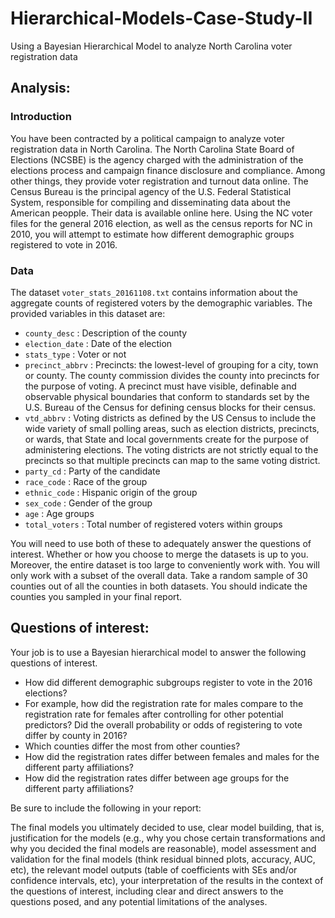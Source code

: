 # Hierarchical-Models-Case-Study-II
Using a Bayesian Hierarchical Model to analyze North Carolina voter registration data

## Analysis:

### Introduction
You have been contracted by a political campaign to analyze voter registration data in North Carolina. The North Carolina State Board of Elections (NCSBE) is the agency charged with the administration of the elections process and campaign finance disclosure and compliance. Among other things, they provide voter registration and turnout data online. The Census Bureau is the principal agency of the U.S. Federal Statistical System, responsible for compiling and disseminating data about the American peopple. Their data is available online here. Using the NC voter files for the general 2016 election, as well as the census reports for NC in 2010, you will attempt to estimate how different demographic groups registered to vote in 2016.

### Data
The dataset `voter_stats_20161108.txt` contains information about the aggregate counts of registered voters by the demographic variables. The provided variables in this dataset are:

* `county_desc` : Description of the county
* `election_date` : Date of the election
* `stats_type` : Voter or not
* `precinct_abbrv` : Precincts: the lowest-level of grouping for a city, town or county. The county commission divides the county into precincts for the purpose of voting. A precinct must have visible, definable and observable physical boundaries that conform to standards set by the U.S. Bureau of the Census for defining census blocks for their census.
* `vtd_abbrv` : Voting districts as defined by the US Census to include the wide variety of small polling areas, such as election districts, precincts, or wards, that State and local governments create for the purpose of administering elections. The voting districts are not strictly equal to the precincts so that multiple precincts can map to the same voting district.
* `party_cd` : Party of the candidate
* `race_code` : Race of the group
* `ethnic_code` : Hispanic origin of the group
* `sex_code` : Gender of the group
* `age` : Age groups
* `total_voters` : Total number of registered voters within groups

You will need to use both of these to adequately answer the questions of interest. Whether or how you choose to merge the datasets is up to you. Moreover, the entire dataset is too large to conveniently work with. You will only work with a subset of the overall data. Take a random sample of 30 counties out of all the counties in both datasets. You should indicate the counties you sampled in your final report.

## Questions of interest:

Your job is to use a Bayesian hierarchical model to answer the following questions of interest. 

* How did different demographic subgroups register to vote in the 2016 elections?
* For example, how did the registration rate for males compare to the registration rate for females after controlling for other potential predictors? Did the overall probability or odds of registering to vote differ by county in 2016?
* Which counties differ the most from other counties?
* How did the registration rates differ between females and males for the different party affiliations?
* How did the registration rates differ between age groups for the different party affiliations?

Be sure to include the following in your report:

The final models you ultimately decided to use, clear model building, that is, justification for the models (e.g., why you chose certain transformations and 
why you decided the final models are reasonable), model assessment and validation for the final models (think residual binned plots, accuracy, AUC, etc), the relevant model outputs (table of coefficients with SEs and/or confidence intervals, etc), your interpretation of the results in the context of the questions of interest, including clear and direct answers to the questions posed, and any potential limitations of the analyses.
